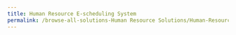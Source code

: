 ```yaml
---
title: Human Resource E-scheduling System
permalink: /browse-all-solutions-Human Resource Solutions/Human-Resource-E-scheduling-System
---
```


